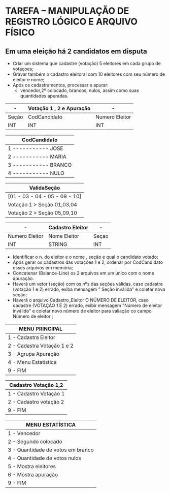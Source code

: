 # TAREFA  –  MANIPULAÇÃO DE REGISTRO LÓGICO E ARQUIVO FÍSICO  

## **Em uma eleição há 2 candidatos em disputa**

- Criar um sistema que cadastre (votação) 5 eleitores  em cada grupo de votaçoes;
- Gravar também o cadastro eleitoral com 10 eleitores com seu número de eleitor e nome;
- Após os cadastramentos, processar e apurar:
 	- vencedor,2º colocado, brancos, nulos, assim como suas quantidades apuradas.

|-|Votação 1 , 2 e Apuração|-|
|-|-|-|
|Seção|CodCandidato|Numero Eleitor|
|INT|INT|INT|

|   **CodCandidato**  |
|---------------------|
| 1 ----------- JOSE  |
| 2 ----------- MARIA |
| 3 ----------- BRANCO|
| 4 ----------- NULO  |

|ValidaSeção|
|-|
|[01 - 03 - 04 - 05 - 09 - 10]|
|Votação 1 > Seção 01,03,04|
|Votação 2 > Seção 05,09,10|

|-|Cadastro Eleitor|-|
|-|-|-|
|Numero Eleitor|Nome Eleitor|Seçao|
|INT|STRING|INT|

- Identificar o n. do eleitor e o nome , seção e qual o candidato votado;
- Após gerar os cadastros das votações 1 e 2, ordenar por CodCandidato esses arquivos em memória;
- Concatenar (Balance-Line) os 2 arquivos em um único com o nome apuração.
- Haverá um vetor (seção) com os nºs das seções válidas, caso cadastre (votação 1 e 2) errado, exiba mensagem " Seção inválida" e coletar nova seção;
- Haverá o arquivo Cadastro_Eleitor O NÚMERO DE ELEITOR, caso cadastre (VOTAÇÃO 1 E 2) errado, exibir mensagem "Número de eleitor inválido" e coletar novo número de eleitor para  valiação co campo Número de eleitor ;

|MENU PRINCIPAL|
|-|
|1 - Cadastra Eleitor|
|2 - Cadastra Votação 1 e 2|
|3 - Agrupa  Apuração|
|4 - Menu  Estatística|
|9 - FIM|

|Cadastro Votação 1,2|
|-|
|1 - Cadastro Votação 1|
|2 - Cadastro votação 2|
|9 - FIM|

|MENU ESTATÍSTICA|
|-|
| 1 - Vencedor|
| 2 - Segundo colocado|
| 3 - Quantidade de votos em branco|
| 4 - Quantidade de votos nulos|
| 5 - Mostra eleitores|
| 6 - Mostra apuração|
| 9 - FIM|
